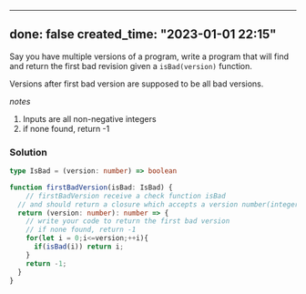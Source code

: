 
---
done: false
created_time: "2023-01-01 22:15"
---

Say you have multiple versions of a program, write a program that will find and return the first bad revision given a `isBad(version)` function.

Versions after first bad version are supposed to be all bad versions.

_notes_

1.  Inputs are all non-negative integers
2.  if none found, return -1

### Solution

```ts
type IsBad = (version: number) => boolean

function firstBadVersion(isBad: IsBad) {
	// firstBadVersion receive a check function isBad
  // and should return a closure which accepts a version number(integer)
  return (version: number): number => {
    // write your code to return the first bad version
    // if none found, return -1
    for(let i = 0;i<=version;++i){
      if(isBad(i)) return i;
    }
    return -1;
  }
}
```
